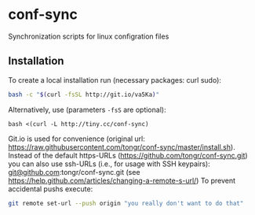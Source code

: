# conf-sync
Synchronization scripts for linux configration files

## Installation
To create a local installation run (necessary packages: curl sudo):
```sh
bash -c "$(curl -fsSL http://git.io/va5Ka)"
```
Alternatively, use (parameters `-fsS` are optional):
```
bash <(curl -L http://tiny.cc/conf-sync)
```
Git.io is used for convenience (original url: https://raw.githubusercontent.com/tongr/conf-sync/master/install.sh).
Instead of the default https-URLs (https://github.com/tongr/conf-sync.git) you can also use ssh-URLs (i.e., for usage with SSH keypairs): git@github.com:tongr/conf-sync.git (see https://help.github.com/articles/changing-a-remote-s-url/)
To prevent accidental pushs execute:
```sh
git remote set-url --push origin "you really don't want to do that"
```
